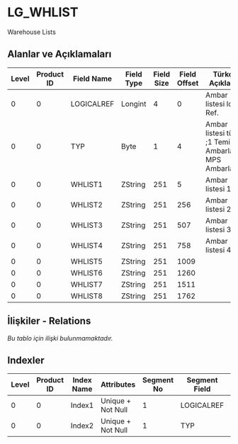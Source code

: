# LG_WHLIST

Warehouse Lists

## Alanlar ve Açıklamaları

| Level | Product ID | Field Name | Field Type | Field Size | Field Offset | Türkçe Açıklama | Expression |
| ----- | ---------- | ---------- | ---------- | ---------- | ------------ | --------------- | ---------- |
| 0 | 0 | LOGICALREF | Longint | 4 | 0 | Ambar listesi log. Ref. | Warehouse List Logical Reference |
| 0 | 0 | TYP | Byte | 1 | 4 | Ambar listesi türü ;1 Temin Ambarları;2 MPS Ambarları | Warehouse List Type ;1 Temin Ambarları;2 MPS Ambarları |
| 0 | 0 | WHLIST1 | ZString | 251 | 5 | Ambar listesi 1 | Warehouse List 1 |
| 0 | 0 | WHLIST2 | ZString | 251 | 256 | Ambar listesi 2 | Warehouse List 2 |
| 0 | 0 | WHLIST3 | ZString | 251 | 507 | Ambar listesi 3 | Warehouse List 3 |
| 0 | 0 | WHLIST4 | ZString | 251 | 758 | Ambar listesi 4 | Warehouse List 4 |
| 0 | 0 | WHLIST5 | ZString | 251 | 1009 |  |  |
| 0 | 0 | WHLIST6 | ZString | 251 | 1260 |  |  |
| 0 | 0 | WHLIST7 | ZString | 251 | 1511 |  |  |
| 0 | 0 | WHLIST8 | ZString | 251 | 1762 |  |  |

## İlişkiler - Relations

*Bu tablo için ilişki bulunmamaktadır.*

## Indexler

| Level | Product ID | Index Name | Attributes | Segment No | Segment Field | Sense |
| ----- | ---------- | ---------- | ---------- | ---------- | ------------- | ----- |
| 0 | 0 | Index1 | Unique + Not Null | 1 | LOGICALREF | Ascending |
| 0 | 0 | Index2 | Unique + Not Null | 1 | TYP | Ascending |
